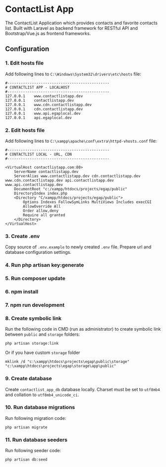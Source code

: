 # ContactList App

The ContactList Application which provides contacts and favorite contacts list. Built with Laravel as backend framework for RESTful API and Bootstrap/Vue.js as frontend frameworks.

## Configuration

### 1. Edit hosts file
Add following lines to `C:\Windows\System32\drivers\etc\hosts` file:

    #----------------------------------------------
    # CONTACTLIST APP - LOCALHOST
    #----------------------------------------------
    127.0.0.1    www.contactlistapp.dev
    127.0.0.1    contactlistapp.dev
    127.0.0.1    www.cdn.contactlistapp.dev
    127.0.0.1    cdn.contactlistapp.dev
    127.0.0.1    www.api.egaplocal.dev
    127.0.0.1    api.egaplocal.dev

### 2. Edit hosts file

Add following lines to `C:\xampp\apache\conf\extra\httpd-vhosts.conf` file:

    #----------------------------------------------
    # CONTACTLIST LOCAL - URL, CDN
    #----------------------------------------------

    <VirtualHost contactlistapp.com:80>
        ServerName contactlistapp.dev
        ServerAlias www.contactlistapp.dev cdn.contactlistapp.dev www.cdn.contactlistapp.dev api.contactlistapp.dev www.api.contactlistapp.dev
        DocumentRoot "c:/xampp/htdocs/projects/egap/public"
        DirectoryIndex index.php
        <Directory "C/xampp/htdocs/projects/egap/public">
            Options Indexes FollowSymLinks MultiViews Includes execCGI
            AllowOverride All
            Order allow,deny
            Require all granted
        </Directory>
    </VirtualHost>


### 3. Create .env

Copy source of `.env.example` to newly created `.env` file. Prepare url and database configuration settings.

### 4. Run php artisan key:generate

### 5. Run composer update

### 6. npm install

### 7. npm run development

### 8. Create symbolic link

Run the following code in CMD (run as administrator) to create symbolic link between `public` and `storage` folders:

    php artisan storage:link

Or if you have custom `storage` folder

    mklink /d "c:\xampp\htdocs\projects\egap\public\storage" "c:\xampp\htdocs\projects\egap\storage\app\public"

### 9. Create database

Create `contactlist_app_db` database locally. Charset must be set to `utf8mb4` and collation to `utf8mb4_unicode_ci`.

### 10. Run database migrations

Run following migration code:

    php artisan migrate

### 11. Run database seeders

Run following seeder code:

    php artisan db:seed
